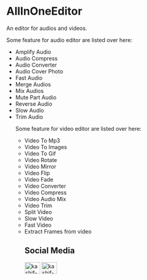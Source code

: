 # AllInOneEditor

An editor for audios and videos.

Some feature for audio editor are listed over here:
<ul>
<li> Amplify Audio </li>
<li> Audio Compress </li>
<li> Audio Converter </li>
<li> Audio Cover Photo </li>
<li> Fast Audio </li>
<li> Merge Audios </li>
<li> Mix Audios </li>
<li> Mute Part Audio </li>
<li> Reverse Audio </li>
<li> Slow Audio </li>
<li> Trim Audio </li>

Some feature for video editor are listed over here:
<ul>
<li> Video To Mp3 </li>
<li> Video To Images </li>
<li> Video To Gif </li>
<li> Video Rotate </li>
<li> Video Mirror </li>
<li> Video Flip </li>
<li> Video Fade </li>
<li> Video Converter </li>
<li> Video Compress </li>
<li> Video Audio Mix </li>
<li> Video Trim </li>
<li> Split Video </li>
<li> Slow Video </li>
<li> Fast Video </li>
<li> Extract Frames from video </li>

## Social Media

<p align="left">
<a href="https://www.linkedin.com/in/harshsuvagiya" target="blank"><img align="center" src="https://raw.githubusercontent.com/rahuldkjain/github-profile-readme-generator/master/src/images/icons/Social/linked-in-alt.svg" alt="kashif-mehmood" height="30" width="40" /></a>
<a href="https://stackoverflow.com/users/10838454/harsh-suvagiya" target="blank"><img align="center" src="https://raw.githubusercontent.com/rahuldkjain/github-profile-readme-generator/master/src/images/icons/Social/stack-overflow.svg" alt="kashif-mehmood" height="30" width="40" /></a>
